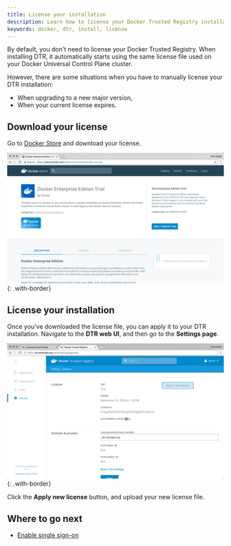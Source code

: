 ```yaml
---
title: License your installation
description: Learn how to license your Docker Trusted Registry installation.
keywords: docker, dtr, install, license
---
```


By default, you don't need to license your Docker Trusted Registry. When
installing DTR, it automatically starts using the same license file used on
your Docker Universal Control Plane cluster.

However, there are some situations when you have to manually license your
DTR installation:

* When upgrading to a new major version,
* When your current license expires.


## Download your license

Go to [Docker Store](https://store.docker.com/editions/enterprise/docker-ee-trial)
and download your license.

![](../../images/license-1.png){: .with-border}


## License your installation

Once you've downloaded the license file, you can apply it to your DTR
installation. Navigate to the **DTR web UI**, and then go to the **Settings
page**.

![](../../images/license-2.png){: .with-border}

Click the **Apply new license** button, and upload your new license file.


## Where to go next

* [Enable single sign-on](enable-single-sign-on.md)
